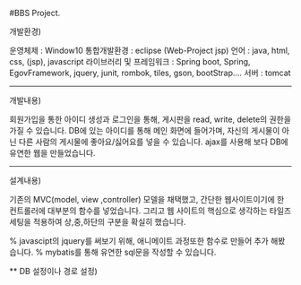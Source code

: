 #BBS Project.

개발환경)

운영체제                : Window10
통합개발환경            : eclipse (Web-Project jsp)
언어                   : java, html, css, (jsp), javascript
라이브러리 및 프레임워크 : Spring boot, Spring, EgovFramework, jquery, junit, rombok, tiles, gson, bootStrap....
서버                    : tomcat

**********************************************************************************************************************************************

개발내용)

회원가입을 통한 아이디 생성과 로그인을 통해, 게시판을 read, write, delete의 권한을 가질 수 있습니다.
DB에 있는 아이디를 통해 메인 화면에 들어가며, 자신의 게시물이 아닌 다른 사람의 게시물에 좋아요/싫어요를 넣을 수 있습니다.
ajax를 사용해 보다 DB에 유연한 웹을 만들었습니다.


**********************************************************************************************************************************************

설계내용)

기존의 MVC(model, view ,controller) 모델을 채택했고, 간단한 웹사이트이기에 한 컨트롤러에 대부분의 함수를 넣었습니다.
그리고 웹 사이트의 핵심으로 생각하는 타일즈 세팅을 적용하여 상,중,하단의 구분을 확실히 했습니다.

% javascipt의 jquery를 써보기 위해, 애니메이트 과정또한 함수로 만들어 추가 해봤습니다.
% mybatis를 통해 유연한 sql문을 작성할 수 있습니다.


**
DB 설정이나 경로 설정)



